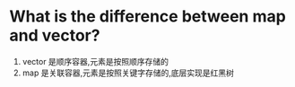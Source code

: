 # What is the difference between map and vector?
1. vector 是顺序容器,元素是按照顺序存储的
2. map 是关联容器,元素是按照关键字存储的,底层实现是红黑树

